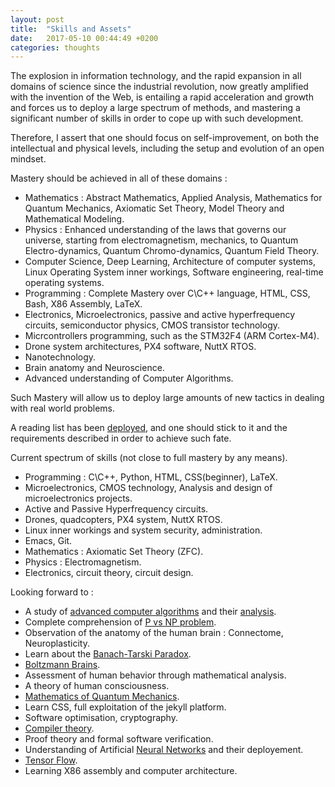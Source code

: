 ```yaml
---
layout: post
title:  "Skills and Assets"
date:   2017-05-10 00:44:49 +0200
categories: thoughts
---
```


The explosion in information technology, and the rapid expansion in all domains of
science since the industrial revolution, now greatly amplified with the invention
of the Web, is entailing a rapid acceleration and growth and forces us to deploy a large spectrum of methods, and mastering a significant number of skills in order to cope up with such development.  

Therefore, I assert that one should focus on self-improvement, on both the intellectual and physical levels, including the setup and evolution of an open mindset.

Mastery should be achieved in all of these domains :

* Mathematics : Abstract Mathematics, Applied Analysis, Mathematics for Quantum Mechanics, Axiomatic Set Theory, Model Theory and Mathematical Modeling.
* Physics : Enhanced understanding of the laws that governs our universe, starting from
electromagnetism, mechanics, to Quantum Electro-dynamics, Quantum Chromo-dynamics, Quantum Field Theory.
* Computer Science, Deep Learning, Architecture of computer systems, Linux Operating System inner workings, Software engineering, real-time operating systems.
* Programming : Complete Mastery over C\C++ language, HTML, CSS, Bash, X86 Assembly, LaTeX.
* Electronics, Microelectronics, passive and active hyperfrequency circuits, semiconductor physics, CMOS transistor technology.
* Micrcontrollers programming, such as the STM32F4 (ARM Cortex-M4).
* Drone system architectures, PX4 software, NuttX RTOS.
* Nanotechnology.
* Brain anatomy and Neuroscience.
* Advanced understanding of Computer Algorithms.

Such Mastery will allow us to deploy large amounts of new tactics in dealing with real world
problems.

A reading list has been [deployed](https://mhageh.github.io/thoughts/2017/05/09/reading-list.html), and one should stick to it and the requirements described in order to achieve such fate.

Current spectrum of skills (not close to full mastery by any means).
* Programming : C\C++, Python, HTML, CSS(beginner), LaTeX.
* Microelectronics, CMOS technology, Analysis and design of microelectronics projects.
* Active and Passive Hyperfrequency circuits.
* Drones, quadcopters, PX4 system, NuttX RTOS.
* Linux inner workings and system security, administration.
* Emacs, Git.
* Mathematics : Axiomatic Set Theory (ZFC).
* Physics : Electromagnetism.
* Electronics, circuit theory, circuit design.

Looking forward to :
* A study of [advanced computer algorithms](https://ocw.mit.edu/courses/electrical-engineering-and-computer-science/6-854j-advanced-algorithms-fall-2008/lecture-notes/)
and their [analysis](https://ocw.mit.edu/courses/electrical-engineering-and-computer-science/6-046j-design-and-analysis-of-algorithms-spring-2015/lecture-notes/).
* Complete comprehension of [P vs NP problem](http://www.claymath.org/sites/default/files/pvsnp.pdf).
* Observation of the anatomy of the human brain : Connectome, Neuroplasticity.
* Learn about the [Banach-Tarski Paradox](https://people.math.umass.edu/~weston/oldpapers/banach.pdf).
* [Boltzmann Brains](https://en.wikipedia.org/wiki/Boltzmann_brain).
* Assessment of human behavior through mathematical analysis.
* A theory of human consciousness.
* [Mathematics of Quantum Mechanics](http://homepage.univie.ac.at/christian.schmeiser/QMED.pdf).
* Learn CSS, full exploitation of the jekyll platform.
* Software optimisation, cryptography.
* [Compiler theory](http://www.diku.dk/~torbenm/Basics/basics_lulu2.pdf).
* Proof theory and formal software verification.
* Understanding of Artificial [Neural Networks](http://www.dkriesel.com/_media/science/neuronalenetze-en-zeta2-2col-dkrieselcom.pdf) and their deployement.
* [Tensor Flow](https://www.tensorflow.org/).
* Learning X86 assembly and computer architecture.